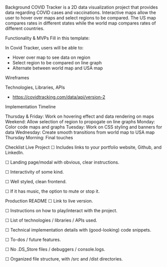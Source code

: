 Background
COVID Tracker is a 2D data visualization project that provides data regarding COVID cases and vaccinations. Interactive maps allow the user to hover over maps and select regions to be compared. The US map compares rates in different states while the world map compares rates of different countries.

Functionality & MVPs
Fill in this template:

In Covid Tracker, users will be able to:
- Hover over map to see data on region
- Select region to be compared on line graph
- Alternate between world map and USA map 

Wireframes

Technologies, Libraries, APIs
- https://covidtracking.com/data/api/version-2


Implementation Timeline

Thursday & Friday: Work on hovering effect and data rendering on maps
Weekend: Allow selection of region to propogate on line graphs
Monday: Color code maps and graphs
Tuesday: Work on CSS styling and banners for data
Wednesday: Create smooth transitions from world map to USA map
Thursday Morning: Final touches

Checklist
Live Project
☐ Includes links to your portfolio website, Github, and LinkedIn.

☐ Landing page/modal with obvious, clear instructions.

☐ Interactivity of some kind.

☐ Well styled, clean frontend.

☐ If it has music, the option to mute or stop it.

Production README
☐ Link to live version.

☐ Instructions on how to play/interact with the project.

☐ List of technologies / libraries / APIs used.

☐ Technical implementation details with (good-looking) code snippets.

☐ To-dos / future features.

☐ No .DS_Store files / debuggers / console.logs.

☐ Organized file structure, with /src and /dist directories.